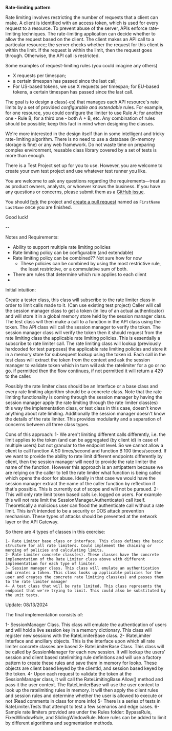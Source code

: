 ﻿**Rate-limiting pattern**

Rate limiting involves restricting the number of requests that a client can make.
A client is identified with an access token, which is used for every request to a resource.
To prevent abuse of the server, APIs enforce rate-limiting techniques.
The rate-limiting application can decide whether to allow the request based on the client.
The client makes an API call to a particular resource; the server checks whether the request for this client is within the limit.
If the request is within the limit, then the request goes through.
Otherwise, the API call is restricted.

Some examples of request-limiting rules (you could imagine any others)
* X requests per timespan;
* a certain timespan has passed since the last call;
* For US-based tokens, we use X requests per timespan; for EU-based tokens, a certain timespan has passed since the last call.

The goal is to design a class(-es) that manages each API resource's rate limits by a set of provided *configurable and extendable* rules. For example, for one resource, you could configure the limiter to use Rule A; for another one - Rule B; for a third one - both A + B, etc. Any combination of rules should be possible; keep this fact in mind when designing the classes.

We're more interested in the design itself than in some intelligent and tricky rate-limiting algorithm. There is no need to use a database (in-memory storage is fine) or any web framework. Do not waste time on preparing complex environment, reusable class library covered by a set of tests is more than enough.

There is a Test Project set up for you to use. However, you are welcome to create your own test project and use whatever test runner you like.   

You are welcome to ask any questions regarding the requirements—treat us as product owners, analysts, or whoever knows the business.
If you have any questions or concerns, please submit them as a [GitHub issue](https://github.com/crexi-dev/rate-limiter/issues).

You should [fork](https://help.github.com/en/github/getting-started-with-github/fork-a-repo) the project and [create a pull request](https://help.github.com/en/github/collaborating-with-issues-and-pull-requests/creating-a-pull-request-from-a-fork) named as `FirstName LastName` once you are finished.

Good luck!

--

Notes and Requirements:

- Ability to support multiple rate limiting policies
- Rate limiting policy can be configurable (and extendable)
- Rate limiting policy can be combined?? Not sure how for now
	-	These policies can be combined by using the most restrictive rule, the least restrictive, or a commulative sum of both.
- There are rules that determine which rule applies to each client
- 


Initial intuition:

Create a tester class, this class will subscribe to the rate limiter class in order to limit calls made to it. (Can use existing test project)
Caller will call the session manager class to get a token (in lieu of an actual authenticator) and will store it in a global memory store held by the session manager class.
The test class will then make a call to a function in the API class using the token. The API class will call the session manager to verify the token.
The session manager class will verify the token then it should request from the rate limiting class the applicable rate limiting policies. This is essentially a subscribe to rate limiter call.
The rate limiting class will lookup (previously hardcoded for test purposes) the applicable rate limiting policies and store it in a memory store for subsequent lookup using the token id.
Each call in the test class will extract the token from the context and ask the session manager to validate token which in turn wiil ask the ratelimiter for a go or no go. if permitted then the flow continues, if not permitted it will return a 429 to the caller.

Possibly the rate limiter class should be an Interface or a base class and every rate limiting algorithm should be a concrete class. Note that the rate limiting functionality is coming through the session manager
by having the session manager apply the rate limiting through the rate limiter class(es) this way the implementation class, or test class in this case, doesn't know anything about rate limiting. Additionally the session manager doesn't know the details of the rate limiter.
This provides modularity and a separation of concerns between all three class types.

Cons of this approach:
1- We aren't limiting different calls differently, i.e. the limit applies to the token (and can be aggregated (by client id) in case of multiple users) but not granular to the endpoint level. So we cannot
allow a client to call function A 50 times/second and function B 100 times/second. If we want to provide the ability to rate limit different endpoints differently by client, then the session manager will need to provide the rate limiter the name of the function. 
However this approach is an antipattern because we are relying on the caller to tell the rate limiter what function is being called which opens the door for abuse. Ideally in that case we would have the session manager extract the name of the caller function by reflection if that's possible.
This is currently out of scope and will not be pursued.
2- This will only rate limit token based calls i.e. logged on users. For example this will not rate limit the SessionManager.Authenticate() call itself. Theoretically a malicious user can flood the authenticate call without a rate limit. This isn't intended to be a security or DOS attack prevention mechanism.
These types of attacks should be prevented at the network layer or the API Gateway.

So there are 4 types of classes in this exercise:

	1- Rate Limiter base class or interface. This class defines the basic structure for all rate limiters. Could implement the chaining or merging of policies and calculating limits.
	2- Rate Limiter concrete class(es). These classes have the concrete implementation of the Rate Limiter class above with different implementation for each type of limiter.
	3- Session manager class. This class will emulate an authentication and creates a token. This class looks up applicable policies for the user and creates the concrete rate limiting class(es) and passes them to the rate limiter manager
	4- A test class that will be rate limited. This class represents the endpoint that we're trying to limit. This could also be substituted by the unit tests.


Update: 08/13/2024

The final implementation consists of:

1- SessionManager Class. This class will emulate the authentication of users and will hold a live session key in a memory dictionary. This class will register new sessions with the RateLimiterBase class.
2- IRateLimiter Interface and ancillary objects. This is the interface upon which all rate limiter concrete classes are based
3- RateLimiterBase Class. This class will be called by SessionManager for each new session. It will lookup the users' session and client based ratelimiting rule definitions and will use a factory pattern to create these rules and save them in memory for lookp.
   These objects are client based keyed by the clientId, and session based keyed by the token.
4- Upon each request to validate the token at the SessionManager class, it will call the RateLimitingBase.Allow() method and pass it the user context. The RateLimiterBase will use the user context to look up the ratelimiting rules in memory.
	 It will then apply the client rules and session rules and determine whether the user is allowed to execute or not (Read comments in class for more info)
5- There is a series of tests in RateLimiter.Tests that attempt to test a few scenarios and edge cases.
6- Sample rate limiters provided are under the Rules folder: BypassRule, FixedWindowRule, and SlidingWindowRule. More rules can be added to limit by different algorithms and segmentation methods.